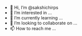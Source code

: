 - 👋 Hi, I’m @sakshichirps
- 👀 I’m interested in ...
- 🌱 I’m currently learning ...
- 💞️ I’m looking to collaborate on ...
- 📫 How to reach me ...

<!---
sakshichirps/sakshichirps is a ✨ special ✨ repository because its `README.md` (this file) appears on your GitHub profile.
You can click the Preview link to take a look at your changes.
--->
